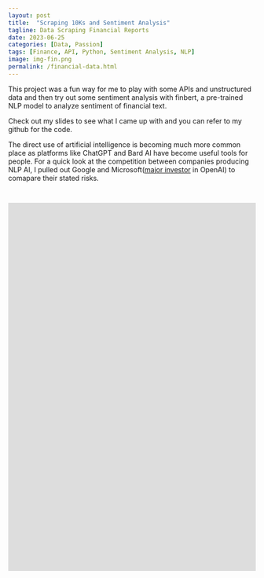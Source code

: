 ```yaml
---
layout: post
title:  "Scraping 10Ks and Sentiment Analysis"
tagline: Data Scraping Financial Reports
date: 2023-06-25
categories: [Data, Passion]
tags: [Finance, API, Python, Sentiment Analysis, NLP]
image: img-fin.png
permalink: /financial-data.html
---
```



This project was a fun way for me to play with some APIs and unstructured data and then try out some sentiment analysis with finbert, a pre-trained NLP model to analyze sentiment of financial text. 

Check out my slides to see what I came up with and you can refer to my github for the code.

The direct use of artificial intelligence is becoming much more common place as platforms like ChatGPT and Bard AI have become useful tools for people.  For a quick look at the competition between companies producing NLP AI, I pulled out Google and Microsoft([major investor](https://www.bloomberg.com/news/articles/2023-01-23/microsoft-makes-multibillion-dollar-investment-in-openai#xj4y7vzkg) in OpenAI) to comapare their stated risks. 


<pre><code>

<iframe src="https://docs.google.com/presentation/d/e/2PACX-1vSo_kk-1F1bgXzk7S4OhtMKgVbkvWuWh_ExM7gohw4oVhwDm9bk9qNp-KwaYu-6hw/embed?start=false&loop=true&delayms=3000" frameborder="0" width="1280" height="749" allowfullscreen="true" mozallowfullscreen="true" webkitallowfullscreen="true"></iframe>

</code></pre>

